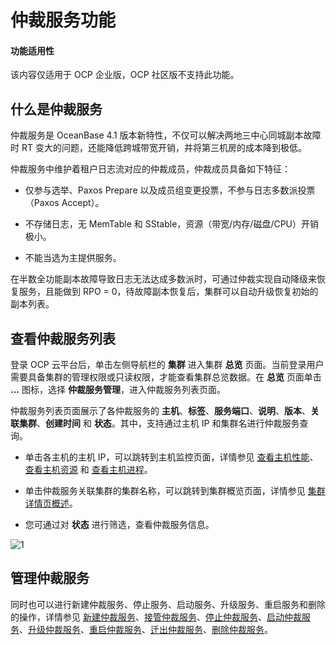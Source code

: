 # 仲裁服务功能

<main id="notice" type='notice'>
<h4>功能适用性</h4>
<p>该内容仅适用于 OCP 企业版，OCP 社区版不支持此功能。</p>
</main>

## 什么是仲裁服务

仲裁服务是 OceanBase 4.1 版本新特性，不仅可以解决两地三中心同城副本故障时 RT 变大的问题，还能降低跨城带宽开销，并将第三机房的成本降到极低。

仲裁服务中维护着租户日志流对应的仲裁成员，仲裁成员具备如下特征：

* 仅参与选举、Paxos Prepare 以及成员组变更投票，不参与日志多数派投票（Paxos Accept）。

* 不存储日志，无 MemTable 和 SStable，资源（带宽/内存/磁盘/CPU）开销极小。

* 不能当选为主提供服务。

在半数全功能副本故障导致日志无法达成多数派时，可通过仲裁实现自动降级来恢复服务，且能做到 RPO = 0，待故障副本恢复后，集群可以自动升级恢复初始的副本列表。

## 查看仲裁服务列表

登录 OCP 云平台后，单击左侧导航栏的 **集群** 进入集群 **总览** 页面。当前登录用户需要具备集群的管理权限或只读权限，才能查看集群总览数据。在 **总览** 页面单击 **...** 图标，选择 **仲裁服务管理**，进入仲裁服务列表页面。

仲裁服务列表页面展示了各仲裁服务的 **主机**、**标签**、**服务端口**、**说明**、**版本**、**关联集群**、**创建时间** 和 **状态**。其中，支持通过主机 IP 和集群名进行仲裁服务查询。

* 单击各主机的主机 IP，可以跳转到主机监控页面，详情参见 [查看主机性能](../../880.manage-performance-monitoring/100.performance-monitoring-overview/300.view-host-performance.md)、[查看主机资源](../../880.manage-performance-monitoring/100.performance-monitoring-overview/700.view-host-resources.md) 和 [查看主机进程](../../880.manage-performance-monitoring/100.performance-monitoring-overview/750.view-host-process.md)。

* 单击仲裁服务关联集群的集群名称，可以跳转到集群概览页面，详情参见 [集群详情页概述](../300.manage-a-cluster/200.overview-of-the-cluster-details-page.md)。

* 您可通过对 **状态** 进行筛选，查看仲裁服务信息。

![1](https://obbusiness-private.oss-cn-shanghai.aliyuncs.com/doc/img/ocp/422/%E4%BB%B2%E8%A3%81%E6%9C%8D%E5%8A%A1.png)

## 管理仲裁服务

同时也可以进行新建仲裁服务、停止服务、启动服务、升级服务、重启服务和删除的操作，详情参见 [新建仲裁服务](200.creat-arbitration-services.md)、[接管仲裁服务](250.take-over-arbitration-serveices.md)、[停止仲裁服务](300.stop-arbitration-services.md)、[启动仲裁服务](400.start-arbitration-services.md)、[升级仲裁服务](500.upgrade-arbitration-services.md)、[重启仲裁服务](600.restart-arbitration-services.md)、[迁出仲裁服务](650.move-out-arbitration-services.md)、[删除仲裁服务](700.delete-arbitration-services.md)。
